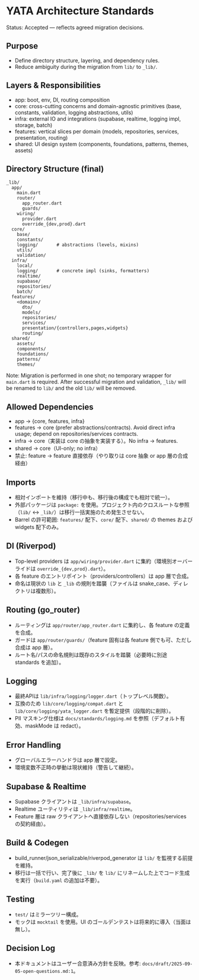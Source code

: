 # YATA Architecture Standards

Status: Accepted — reflects agreed migration decisions.

## Purpose
- Define directory structure, layering, and dependency rules.
- Reduce ambiguity during the migration from `lib/` to `_lib/`.

## Layers & Responsibilities
- app: boot, env, DI, routing composition
- core: cross-cutting concerns and domain-agnostic primitives (base, constants, validation, logging abstractions, utils)
- infra: external IO and integrations (supabase, realtime, logging impl, storage, batch)
- features: vertical slices per domain (models, repositories, services, presentation, routing)
- shared: UI design system (components, foundations, patterns, themes, assets)

## Directory Structure (final)
```
_lib/
  app/
    main.dart
    router/
      app_router.dart
      guards/
    wiring/
      provider.dart
      override_{dev,prod}.dart
  core/
    base/
    constants/
    logging/       # abstractions (levels, mixins)
    utils/
    validation/
  infra/
    local/
    logging/       # concrete impl (sinks, formatters)
    realtime/
    supabase/
    repositories/
    batch/
  features/
    <domain>/
      dto/
      models/
      repositories/
      services/
      presentation/{controllers,pages,widgets}
      routing/
  shared/
    assets/
    components/
    foundations/
    patterns/
    themes/
```

Note: Migration is performed in one shot; no temporary wrapper for `main.dart` is required. After successful migration and validation, `_lib/` will be renamed to `lib/` and the old `lib/` will be removed.

## Allowed Dependencies
- app → {core, features, infra}
- features → core (prefer abstractions/contracts). Avoid direct infra usage; depend on repositories/services contracts.
- infra → core（実装は core の抽象を実装する）。No infra → features.
- shared → core（UI-only; no infra）
- 禁止: feature → feature 直接依存（やり取りは core 抽象 or app 層の合成経由）

## Imports
- 相対インポートを維持（移行中も、移行後の構成でも相対で統一）。
- 外部パッケージは `package:` を使用。プロジェクト内のクロスルートな参照（`lib/` ↔ `_lib/`）は移行一括実施のため発生させない。
- Barrel の許可範囲: `features/` 配下、`core/` 配下、`shared/` の themes および widgets 配下のみ。

## DI (Riverpod)
- Top-level providers は `app/wiring/provider.dart` に集約（環境別オーバーライドは `override_{dev,prod}.dart`）。
- 各 feature のエントリポイント（providers/controllers）は app 層で合成。
- 命名は現状の `lib` と `_lib` の規則を踏襲（ファイルは snake_case、ディレクトリは複数形）。

## Routing (go_router)
- ルーティングは `app/router/app_router.dart` に集約し、各 feature の定義を合成。
- ガードは `app/router/guards/`（feature 固有は各 feature 側でも可、ただし合成は app 層）。
- ルート名/パスの命名規則は既存のスタイルを踏襲（必要時に別途 standards を追加）。

## Logging
- 最終APIは `lib/infra/logging/logger.dart`（トップレベル関数）。
- 互換のため `lib/core/logging/compat.dart` と `lib/core/logging/yata_logger.dart` を暫定提供（段階的に削除）。
- PII マスキング仕様は `docs/standards/logging.md` を参照（デフォルト有効、maskMode は redact）。

## Error Handling
- グローバルエラーハンドラは app 層で設定。
- 環境変数不正時の挙動は現状維持（警告して継続）。

## Supabase & Realtime
- Supabase クライアントは `_lib/infra/supabase`。
- Realtime ユーティリティは `_lib/infra/realtime`。
- Feature 層は raw クライアントへ直接依存しない（repositories/services の契約経由）。

## Build & Codegen
- build_runner/json_serializable/riverpod_generator は `lib/` を監視する前提を維持。
- 移行は一括で行い、完了後に `_lib/` を `lib/` にリネームした上でコード生成を実行（`build.yaml` の追加は不要）。

## Testing
- `test/` はミラーツリー構成。
- モックは `mocktail` を使用。UI のゴールデンテストは将来的に導入（当面は無し）。

## Decision Log
- 本ドキュメントはユーザー合意済み方針を反映。参考: `docs/draft/2025-09-05-open-questions.md:1`。
